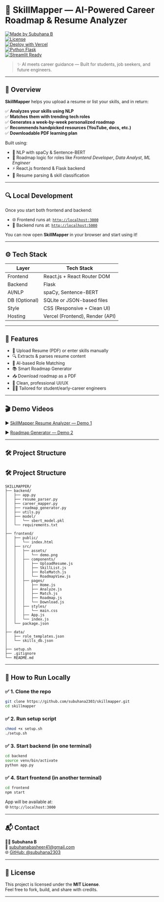 # 🚀 SkillMapper — AI-Powered Career Roadmap & Resume Analyzer  
  
[![Made by Subuhana B](https://img.shields.io/badge/MADE%20BY-Subuhana%20B-blueviolet)](https://github.com/subuhana2303)  
[![License](https://img.shields.io/badge/license-MIT-brightgreen)](LICENSE)  
[![Deploy with Vercel](https://img.shields.io/badge/Frontend-Deployed%20on%20Vercel-black?logo=vercel)]()  
[![Python Flask](https://img.shields.io/badge/Backend-Flask-blue)]()  
[![Streamlit Ready](https://img.shields.io/badge/Streamlit-Ready-orange)]()  
> ✨ AI meets career guidance — Built for students, job seekers, and future engineers.  
---

## 🧩 Overview

**SkillMapper** helps you upload a resume or list your skills, and in return:

✅ **Analyzes your skills using NLP**  
✅ **Matches them with trending tech roles**  
✅ **Generates a week-by-week personalized roadmap**  
✅ **Recommends handpicked resources (YouTube, docs, etc.)**  
✅ **Downloadable PDF learning plan**

Built using:
- 🎯 NLP with spaCy & Sentence-BERT  
- 🧠 Roadmap logic for roles like *Frontend Developer*, *Data Analyst*, *ML Engineer*  
- ⚡ React.js frontend & Flask backend  
- 📄 Resume parsing & skill classification  

---

## 🔍 Local Development

Once you start both frontend and backend:

- 🌐 Frontend runs at: [`http://localhost:3000`](http://localhost:3000)  
- 🧠 Backend runs at: [`http://localhost:5000`](http://localhost:5000)  

You can now open **SkillMapper** in your browser and start using it!

---

## ⚙️ Tech Stack

| Layer        | Tech Stack                     |
|--------------|--------------------------------|
| Frontend     | React.js + React Router DOM    |
| Backend      | Flask                          |
| AI/NLP       | spaCy, Sentence-BERT           |
| DB (Optional)| SQLite or JSON-based files     |
| Style        | CSS (Responsive + Clean UI)    |
| Hosting      | Vercel (Frontend), Render (API)|

---

## 💼 Features

- 📝 Upload Resume (PDF) or enter skills manually    
- 🔍 Extracts & parses resume content    
- 🤖 AI-based Role Matching    
- 📚 Smart Roadmap Generator    
- 📥 Download roadmap as a PDF    
- 🎯 Clean, professional UI/UX    
- 🧑‍🎓 Tailored for student/early-career engineers    

---

## 🎬 Demo Videos

▶️ [SkillMapper Resume Analyzer — Demo 1](https://github.com/user-attachments/assets/98c6a85c-5418-4dbf-a089-7557d268cec6)  

▶️ [Roadmap Generator — Demo 2](https://github.com/user-attachments/assets/8d5bf967-98a5-4441-9ce3-41764b70cf43)

---

## 🛠️ Project Structure



## 🛠️ Project Structure

```
SKILLMAPPER/
├── backend/
│   ├── app.py
│   ├── resume_parser.py
│   ├── career_mapper.py
│   ├── roadmap_generator.py
│   ├── utils.py
│   ├── model/
│   │   └── sbert_model.pkl
│   └── requirements.txt
│
├── frontend/
│   ├── public/
│   │   └── index.html
│   ├── src/
│   │   ├── assets/
│   │   │   └── demo.png
│   │   ├── components/
│   │   │   ├── UploadResume.js
│   │   │   ├── SkillList.js
│   │   │   ├── RoleMatch.js
│   │   │   └── RoadmapView.js
│   │   ├── pages/
│   │   │   ├── Home.js
│   │   │   ├── Analyze.js
│   │   │   ├── Match.js
│   │   │   ├── Roadmap.js
│   │   │   └── Download.js
│   │   ├── styles/
│   │   │   └── main.css
│   │   ├── App.js
│   │   └── index.js
│   └── package.json
│
├── data/
│   ├── role_templates.json
│   └── skills_db.json
│
├── setup.sh
├── .gitignore
└── README.md
```

---

## 🧪 How to Run Locally

### ✅ 1. Clone the repo

```bash
git clone https://github.com/subuhana2303/skillmapper.git
cd skillmapper
```

### ✅ 2. Run setup script

```bash
chmod +x setup.sh
./setup.sh
```

### ✅ 3. Start backend (in one terminal)

```bash
cd backend
source venv/bin/activate
python app.py
```

### ✅ 4. Start frontend (in another terminal)

```bash
cd frontend
npm start
```

App will be available at:  
🌐 `http://localhost:3000`

---

## 📬 Contact

**👩🏻 Subuhana B**  
📧 subuhanabasheer41@gmail.com  
🌐 [GitHub: @subuhana2303](https://github.com/subuhana2303)

---

## 📃 License

This project is licensed under the **MIT License**.  
Feel free to fork, build, and share with credits.

---


